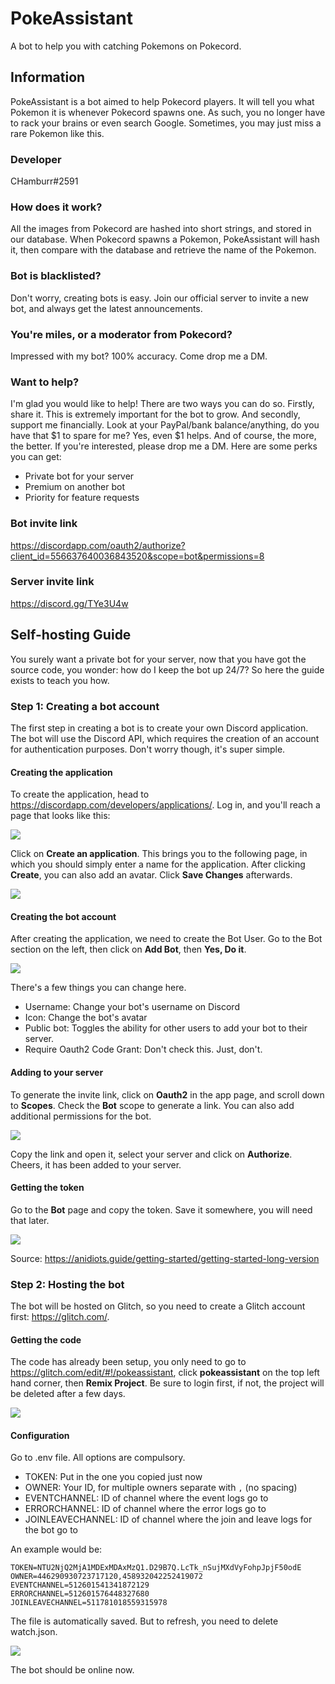 # PokeAssistant
A bot to help you with catching Pokemons on Pokecord.
## Information
PokeAssistant is a bot aimed to help Pokecord players. It will tell you what Pokemon it is whenever Pokecord spawns one. As such, you no longer have to rack your brains or even search Google. Sometimes, you may just miss a rare Pokemon like this.
### Developer
CHamburr#2591
### How does it work?
All the images from Pokecord are hashed into short strings, and stored in our database. When Pokecord spawns a Pokemon, PokeAssistant will hash it, then compare with the database and retrieve the name of the Pokemon.
### Bot is blacklisted?
Don't worry, creating bots is easy. Join our official server to invite a new bot, and always get the latest announcements.
### You're miles, or a moderator from Pokecord?
Impressed with my bot? 100% accuracy. Come drop me a DM.
### Want to help?
I'm glad you would like to help! There are two ways you can do so.
Firstly, share it. This is extremely important for the bot to grow.
And secondly, support me financially. Look at your PayPal/bank balance/anything, do you have that $1 to spare for me? Yes, even $1 helps. And of course, the more, the better. If you're interested, please drop me a DM. 
Here are some perks you can get:
- Private bot for your server
- Premium on another bot
- Priority for feature requests
### Bot invite link
https://discordapp.com/oauth2/authorize?client_id=556637640036843520&scope=bot&permissions=8
### Server invite link
https://discord.gg/TYe3U4w

## Self-hosting Guide
You surely want a private bot for your server, now that you have got the source code, you wonder: how do I keep the bot up 24/7?
So here the guide exists to teach you how.
### Step 1: Creating a bot account
The first step in creating a bot is to create your own Discord application. The bot will use the Discord API, which requires the creation of an account for authentication purposes. Don't worry though, it's super simple.
#### Creating the application
To create the application, head to https://discordapp.com/developers/applications/. Log in, and you'll reach a page that looks like this:

![](assets/1.png)

Click on **Create an application**. This brings you to the following page, in which you should simply enter a name for the application. After clicking **Create**, you can also add an avatar. Click **Save Changes** afterwards.

![](assets/2.png)

#### Creating the bot account
After creating the application, we need to create the Bot User. Go to the Bot section on the left, then click on **Add Bot**, then **Yes, Do it**.

![](assets/3.png)

There's a few things you can change here. 
- Username: Change your bot's username on Discord
- Icon: Change the bot's avatar
- Public bot: Toggles the ability for other users to add your bot to their server.
- Require Oauth2 Code Grant: Don't check this. Just, don't.
#### Adding to your server
To generate the invite link, click on **Oauth2** in the app page, and scroll down to **Scopes**. Check the **Bot** scope to generate a link. You can also add additional permissions for the bot.

![](assets/4.png)

Copy the link and open it, select your server and click on **Authorize**. Cheers, it has been added to your server.
#### Getting the token
Go to the **Bot** page and copy the token. Save it somewhere, you will need that later.

![](assets/5.png)

Source: https://anidiots.guide/getting-started/getting-started-long-version
### Step 2: Hosting the bot
The bot will be hosted on Glitch, so you need to create a Glitch account first: https://glitch.com/.
#### Getting the code
The code has already been setup, you only need to go to https://glitch.com/edit/#!/pokeassistant, click **pokeassistant** on the top left hand corner, then **Remix Project**. Be sure to login first, if not, the project will be deleted after a few days.

![](assets/6.png)

#### Configuration
Go to .env file. All options are compulsory.
- TOKEN: Put in the one you copied just now
- OWNER: Your ID, for multiple owners separate with `,` (no spacing)
- EVENTCHANNEL: ID of channel where the event logs go to
- ERRORCHANNEL: ID of channel where the error logs go to
- JOINLEAVECHANNEL: ID of channel where the join and leave logs for the bot go to

An example would be:
```
TOKEN=NTU2NjQ2MjA1MDExMDAxMzQ1.D29B7Q.LcTk_nSujMXdVyFohpJpjF50odE
OWNER=446290930723717120,458932042252419072
EVENTCHANNEL=512601541341872129
ERRORCHANNEL=512601576448327680
JOINLEAVECHANNEL=511781018559315978
```
The file is automatically saved. But to refresh, you need to delete watch.json.

![](assets/7.png)

The bot should be online now.
